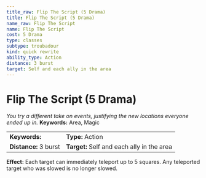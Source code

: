 ```yaml
---
title_raw: Flip The Script (5 Drama)
title: Flip The Script (5 Drama)
name_raw: Flip The Script
name: Flip The Script
cost: 5 Drama
type: classes
subtype: troubadour
kind: quick rewrite
ability_type: Action
distance: 3 burst
target: Self and each ally in the area
---
```


# Flip The Script (5 Drama)

*You try a different take on events, justifying the new locations everyone ended up in.* **Keywords:** Area, Magic

|                       |                                            |
| :-------------------- | :----------------------------------------- |
| **Keywords:**         | **Type:** Action                           |
| **Distance:** 3 burst | **Target:** Self and each ally in the area |

**Effect:** Each target can immediately teleport up to 5 squares. Any teleported target who was slowed is no longer slowed.
